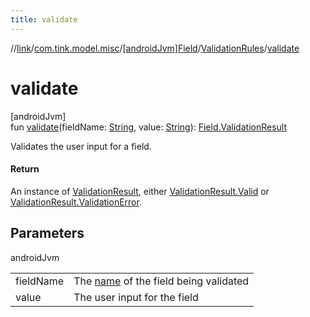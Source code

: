 ```yaml
---
title: validate
---
```

//[link](../../../../index.html)/[com.tink.model.misc](../../index.html)/[[androidJvm]Field](../index.html)/[ValidationRules](index.html)/[validate](validate.html)



# validate



[androidJvm]\
fun [validate](validate.html)(fieldName: [String](https://kotlinlang.org/api/latest/jvm/stdlib/kotlin/-string/index.html), value: [String](https://kotlinlang.org/api/latest/jvm/stdlib/kotlin/-string/index.html)): [Field.ValidationResult](../-validation-result/index.html)



Validates the user input for a field.



#### Return



An instance of [ValidationResult](../-validation-result/index.html), either [ValidationResult.Valid](../-validation-result/-valid/index.html) or [ValidationResult.ValidationError](../-validation-result/-validation-error/index.html).



## Parameters


androidJvm

| | |
|---|---|
| fieldName | The [name](../name.html) of the field being validated |
| value | The user input for the field |




